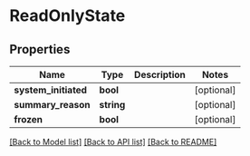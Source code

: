 # ReadOnlyState

## Properties
Name | Type | Description | Notes
------------ | ------------- | ------------- | -------------
**system_initiated** | **bool** |  | [optional] 
**summary_reason** | **string** |  | [optional] 
**frozen** | **bool** |  | [optional] 

[[Back to Model list]](../README.md#documentation-for-models) [[Back to API list]](../README.md#documentation-for-api-endpoints) [[Back to README]](../README.md)


